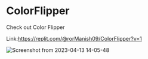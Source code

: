 # ColorFlipper

Check out Color Flipper


Link:https://replit.com/@rorManish09/ColorFlipper?v=1



![Screenshot from 2023-04-13 14-05-48](https://user-images.githubusercontent.com/122202605/231704619-6363e820-5d42-4f1d-b9fe-9810581f2bde.png)
